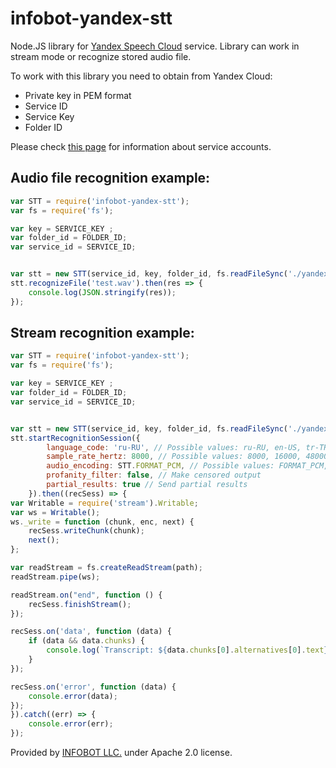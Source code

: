 # infobot-yandex-stt
Node.JS library for [Yandex Speech Cloud](https://cloud.yandex.ru/docs/speechkit/stt/) service.
Library can work in stream mode or recognize stored audio file.

To work with this library you need to obtain from Yandex Cloud:
* Private key in PEM format
* Service ID
* Service Key
* Folder ID

Please check [this page](https://cloud.yandex.ru/docs/iam/operations/sa/create) for information about service accounts.

## Audio file recognition example:
```javascript
var STT = require('infobot-yandex-stt');
var fs = require('fs');

var key = SERVICE_KEY ;
var folder_id = FOLDER_ID;
var service_id = SERVICE_ID;


var stt = new STT(service_id, key, folder_id, fs.readFileSync('./yandex.pem'));
stt.recognizeFile('test.wav').then(res => {
    console.log(JSON.stringify(res));
});
````


## Stream recognition example:
```javascript
var STT = require('infobot-yandex-stt');
var fs = require('fs');

var key = SERVICE_KEY ;
var folder_id = FOLDER_ID;
var service_id = SERVICE_ID;


var stt = new STT(service_id, key, folder_id, fs.readFileSync('./yandex.pem'));
stt.startRecognitionSession({
        language_code: 'ru-RU', // Possible values: ru-RU, en-US, tr-TR
        sample_rate_hertz: 8000, // Possible values: 8000, 16000, 48000
        audio_encoding: STT.FORMAT_PCM, // Possible values: FORMAT_PCM, FORMAT_OPUS 
        profanity_filter: false, // Make censored output
        partial_results: true // Send partial results
    }).then((recSess) => {
var Writable = require('stream').Writable;
var ws = Writable();
ws._write = function (chunk, enc, next) {
    recSess.writeChunk(chunk);
    next();
};

var readStream = fs.createReadStream(path);
readStream.pipe(ws);

readStream.on("end", function () {
    recSess.finishStream();
});

recSess.on('data', function (data) {
    if (data && data.chunks) {
        console.log(`Transcript: ${data.chunks[0].alternatives[0].text}`);
    }
});

recSess.on('error', function (data) {
    console.error(data);
});
}).catch((err) => {
    console.error(err);
});
````

Provided by [INFOBOT LLC.](https://infobot.pro) under Apache 2.0 license.


